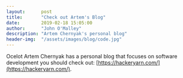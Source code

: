 ```yaml
---
layout:      post
title:       "Check out Artem's Blog"
date:        2019-02-18 15:05:00
author:      "John O'Malley"
description: "Artem Chernyak's personal blog"
header-img:  "/assets/images/blog/code.jpg"
---
```


Ocelot Artem Chernyak has a personal blog that focuses on software development you should check out: [https://hackeryarn.com/](https://hackeryarn.com/).
